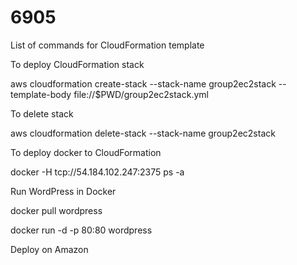 # 6905
List of commands for CloudFormation template

To deploy CloudFormation stack

aws cloudformation create-stack --stack-name group2ec2stack --template-body file://$PWD/group2ec2stack.yml


To delete stack

aws cloudformation delete-stack --stack-name group2ec2stack


To deploy docker to CloudFormation

docker -H tcp://54.184.102.247:2375 ps -a


Run WordPress in Docker

docker pull wordpress

docker run -d -p 80:80 wordpress

Deploy on Amazon



